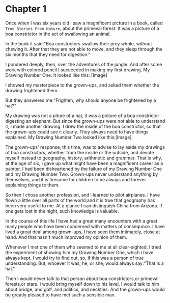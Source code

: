# Chapter 1

Once when I was six years old I saw a magnificent picture in a book, called `True Stories From Nature`, about the primeval forest. It was a picture of a boa constrictor in the act of swallowing an animal.

In the book it said:"Boa constrictors swallow their prey whole, without chewing it. After that they are not able to move, and they sleep through the six months that they need for digestion."

I pondered deeply, then, over the adventures of the jungle. And after some work with colored pencil I succeeded in making my first drawing. My Drawing Number One. It looked like this: [Image]

I showed my masterpiece to the grown-ups, and asked them whether the drawing frightened them.

But they answered me:"Frighten, why should anyone be frightened by a hat?"

My drawing was not a piture of a hat, it was a picture of a boa constrictor digesting an elephant. But since the grown-ups were not able to understand it, I made another drawing. I drew the inside of the boa constrictor, so that the grown-ups could see it clearly. They always need to have things explained. My Drawing Number Two looked like this:[Image].

The grown-ups' response, this time, was to advise to lay aside my drawings of boa constrictors, whether from the inside or the outside, and devote myself instead to geography, history, arithmetic and grammer. That is why, at the age of six, I gave up what might have been a magnificent career as a painter. I had been disheartened by the failure of my Drawing Number One and my Drawing Number Two. Grown-ups never understand anything by themselves, and it is tiresome for children to be always and forever explaining things to them.

So then I chose another profession, and i learned to pilot airplanes. I have flown a little over all parts of the world;and it is true that geography has been very useful to me. At a glance I can distinguish China from Arizona. If one gets lost in the night, such knowledge is valuable.

In the course of this life I have had a great many encounters with a great many people who have been concerned with matters of consequnce. I have lived a great deal among grown-ups, I have seen them intimately, close at hand. And that hasn't much improved my opinion of them.

Whenever I met one of them who seemed to me at all clear-sighted, I tried the experiment of showing him my Drawing Number One, which i have always kept. I would try to find out, so, if this was a person of true understanding. But, whoever it was, he, or she, would always say:"That is a hat."

Then I would never talk to that person about boa constrictors,or primeval forests,or stars. I would bring myself down to his level. I would talk to him about bridge, and golf, and politics, and neckties. And the grown-ups would be greatly pleased to have met such a sensible man.

